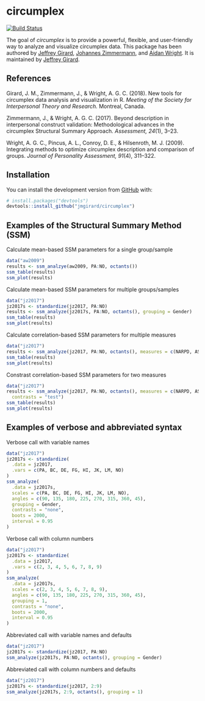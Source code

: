 # circumplex

[![Build Status](https://travis-ci.org/jmgirard/circumplex.svg?branch=master)](https://travis-ci.org/jmgirard/circumplex)

The goal of *circumplex* is to provide a powerful, flexible, and user-friendly way to analyze and visualize circumplex data. This package has been authored by [Jeffrey Girard](http://jmgirard.com/), [Johannes Zimmermann](https://psychologische-hochschule.de/prof-dr-johannes-zimmermann/), and [Aidan Wright](http://personalityprocesses.com/). It is maintained by [Jeffrey Girard](http://jmgirard.com/).

## References

Girard, J. M., Zimmermann, J., & Wright, A. G. C. (2018). New tools for circumplex data analysis and visualization in R. _Meeting of the Society for Interpersonal Theory and Research._ Montreal, Canada.

Zimmermann, J., & Wright, A. G. C. (2017). Beyond description in interpersonal construct validation: Methodological advances in the circumplex Structural Summary Approach. _Assessment, 24_(1), 3–23.

Wright, A. G. C., Pincus, A. L., Conroy, D. E., & Hilsenroth, M. J. (2009). Integrating methods to optimize circumplex description and comparison of groups. _Journal of Personality Assessment, 91_(4), 311–322.

## Installation

You can install the development version from [GitHub](https://github.com/) with:

``` r
# install.packages("devtools")
devtools::install_github("jmgirard/circumplex")
```

## Examples of the Structural Summary Method (SSM)

Calculate mean-based SSM parameters for a single group/sample

``` r
data("aw2009")
results <- ssm_analzye(aw2009, PA:NO, octants())
ssm_table(results)
ssm_plot(results)
```

Calculate mean-based SSM parameters for multiple groups/samples

``` r
data("jz2017")
jz2017s <- standardize(jz2017, PA:NO)
results <- ssm_analyze(jz2017s, PA:NO, octants(), grouping = Gender)
ssm_table(results)
ssm_plot(results)
```

Calculate correlation-based SSM parameters for multiple measures

``` r
data("jz2017")
results <- ssm_analyze(jz2017, PA:NO, octants(), measures = c(NARPD, ASPD))
ssm_table(results)
ssm_plot(results)
```

Constrast correlation-based SSM parameters for two measures

``` r
data("jz2017")
results <- ssm_analyze(jz2017, PA:NO, octants(), measures = c(NARPD, ASPD),
  contrasts = "test")
ssm_table(results)
ssm_plot(results)
```

## Examples of verbose and abbreviated syntax

Verbose call with variable names

``` r
data("jz2017")
jz2017s <- standardize(
  .data = jz2017,
  .vars = c(PA, BC, DE, FG, HI, JK, LM, NO)
)
ssm_analyze(
  .data = jz2017s,
  scales = c(PA, BC, DE, FG, HI, JK, LM, NO),
  angles = c(90, 135, 180, 225, 270, 315, 360, 45),
  grouping = Gender,
  contrasts = "none",
  boots = 2000,
  interval = 0.95
)
```

Verbose call with column numbers

``` r
data("jz2017")
jz2017s <- standardize(
  .data = jz2017,
  .vars = c(2, 3, 4, 5, 6, 7, 8, 9)
)
ssm_analyze(
  .data = jz2017s,
  scales = c(2, 3, 4, 5, 6, 7, 8, 9),
  angles = c(90, 135, 180, 225, 270, 315, 360, 45),
  grouping = 1,
  contrasts = "none",
  boots = 2000,
  interval = 0.95
)
```

Abbreviated call with variable names and defaults

``` r
data("jz2017")
jz2017s <- standardize(jz2017, PA:NO)
ssm_analyze(jz2017s, PA:NO, octants(), grouping = Gender)
```

Abbreviated call with column numbers and defaults

``` r
data("jz2017")
jz2017s <- standardize(jz2017, 2:9)
ssm_analyze(jz2017s, 2:9, octants(), grouping = 1)
```
